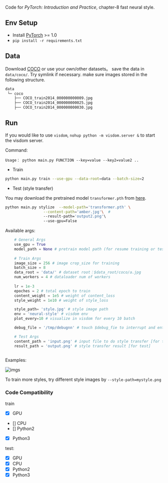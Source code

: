 Code for  *PyTorch: Introduction and Practice*, chapter-8 fast neural style.

## Env Setup

- Install [PyTorch](https://pytorch.org/) >= 1.0  
- `pip install -r requirements.txt` 


## Data 

Download [COCO](http://images.cocodataset.org/zips/train2014.zip) or use your own/other datasets。 save the data in `data/coco/`. Try symlink if necessary. make sure images stored in the following structure.
```Bash
data
 └─ coco
    ├── COCO_train2014_000000000009.jpg
    ├── COCO_train2014_000000000025.jpg
    ├── COCO_train2014_000000000030.jpg
```

## Run
If you would like to use `visdom`, `nohup python -m visdom.server &` to start the visdom server.

Command:
```
Usage： python main.py FUNCTION --key=value --key2=value2 ..
```

- Train
```bash
python main.py train --use-gpu --data-root=data --batch-size=2
```

- Test (style transfer)

You may download the pretrained model  `transformer.pth` from [here](https://yun.sfo2.digitaloceanspaces.com/pytorch_book/pytorch_book/transformer.pth). 
```bash
python main.py stylize  --model-path='transformer.pth' \
                 --content-path='amber.jpg'\  #
                 --result-path='output2.png'\  
                 --use-gpu=False
```

Available args:
```python
    # General Args
    use_gpu = True
    model_path = None # pretrain model path (for resume training or test)
    
    # Train Args
    image_size = 256 # image crop_size for training
    batch_size = 8  
    data_root = 'data/' # dataset root：$data_root/coco/a.jpg
    num_workers = 4 # dataloader num of workers
    
    lr = 1e-3
    epoches = 2 # total epoch to train
    content_weight = 1e5 # weight of content_loss  
    style_weight = 1e10 # weight of style_loss

    style_path= 'style.jpg' # style image path
    env = 'neural-style' # visdom env
    plot_every=10 # visualize in visdom for every 10 batch

    debug_file = '/tmp/debugnn' # touch $debug_fie to interrupt and enter ipdb 

    # Test Args
    content_path = 'input.png' # input file to do style transfer [for test]
    result_path = 'output.png' # style transfer result [for test]
   
```

Examples:

![imgs](neural-style-results.png)


To train more styles, try different style images by `--style-path=mystyle.png`

### Code Compatibility
train 
- [x] GPU  
- [] CPU 
- [] Python2
- [x] Python3

test: 
- [x] GPU
- [x] CPU
- [x] Python2
- [x] Python3
